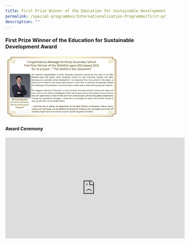 ```yaml
---
title: First Prize Winner of the Education for Sustainable Development Award
permalink: /special-programmes/Internationalisation-Programme/first-prize-winner/
description: ""
---
```


### First Prize Winner of the Education for Sustainable Development Award

<img src="/images/ip10.png" 
     style="width:70%">
		 
#### Award Ceremony

<iframe width="560" height="315" src="https://www.youtube.com/embed/dH6t9iaUb-A" title="YouTube video player" frameborder="0" allow="accelerometer; autoplay; clipboard-write; encrypted-media; gyroscope; picture-in-picture" allowfullscreen></iframe>
